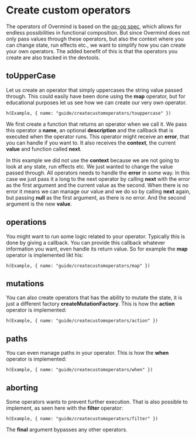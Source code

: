 # Create custom operators

The operators of Overmind is based on the [op-op spec](https://github.com/christianalfoni/op-op-spec), which allows for endless possibilities in functional composition. But since Overmind does not only pass values through these operators, but also the context where you can change state, run effects etc., we want to simplify how you can create your own operators. The added benefit of this is that the operators you create are also tracked in the devtools.

## toUpperCase

Let us create an operator that simply uppercases the string value passed through. This could easily have been done using the **map** operator, but for educational purposes let us see how we can create our very own operator.

```marksy
h(Example, { name: "guide/createcustomoperators/touppercase" })
```

We first create a function that returns an operator when we call it. We pass this operator a **name**, an optional **description** and the callback that is executed when the operator runs. This operator might receive an **error**, that you can handle if you want to. It also receives the **context**, the current **value** and function called **next**.

In this example we did not use the **context** because we are not going to look at any state, run effects etc. We just wanted to change the value passed through. All operators needs to handle the **error** in some way. In this case we just pass it a long to the next operator by calling **next** with the error as the first argument and the current value as the second. When there is no error it means we can manage our value and we do so by calling **next** again, but passing **null** as the first argument, as there is no error. And the second argument is the new **value**.

## operations

You might want to run some logic related to your operator. Typically this is done by giving a callback. You can provide this callback whatever information you want, even handle its return value. So for example the **map** operator is implemented likt his:

```marksy
h(Example, { name: "guide/createcustomoperators/map" })
```

## mutations

You can also create operators that has the ability to mutate the state, it is just a different factory **createMutationFactory**. This is how the **action** operator is implemented:

```marksy
h(Example, { name: "guide/createcustomoperators/action" })
```

## paths

You can even manage paths in your operator. This is how the **when** operator is implemented:

```marksy
h(Example, { name: "guide/createcustomoperators/when" })
```

## aborting

Some operators wants to prevent further execution. That is also possible to implement, as seen here with the **filter** operator:

```marksy
h(Example, { name: "guide/createcustomoperators/filter" })
```

The **final** argument bypasses any other operators.